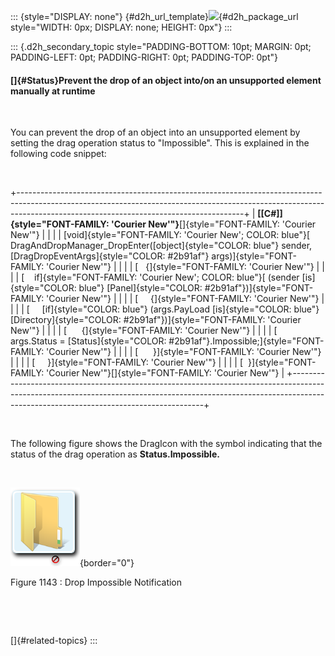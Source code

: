 ::: {style="DISPLAY: none"}
[](ms-xhelp:///?Id=d2h_url_template){#d2h_url_template}![](!package_url!){#d2h_package_url style="WIDTH: 0px; DISPLAY: none; HEIGHT: 0px"}
:::

::: {.d2h_secondary_topic style="PADDING-BOTTOM: 10pt; MARGIN: 0pt; PADDING-LEFT: 0pt; PADDING-RIGHT: 0pt; PADDING-TOP: 0pt"}
#### []{#Status}Prevent the drop of an object into/on an unsupported element manually at runtime

 

You can prevent the drop of an object into an unsupported element by setting the drag operation status to "Impossible". This is explained in the following code snippet:

 

+--------------------------------------------------------------------------------------------------------------------------------------------------------------------------------------------------------------------+
| **[\[C#\]]{style="FONT-FAMILY: 'Courier New'"}**[]{style="FONT-FAMILY: 'Courier New'"}                                                                                                                             |
|                                                                                                                                                                                                                    |
| [void]{style="FONT-FAMILY: 'Courier New'; COLOR: blue"}[ DragAndDropManager_DropEnter([object]{style="COLOR: blue"} sender, [DragDropEventArgs]{style="COLOR: #2b91af"} args)]{style="FONT-FAMILY: 'Courier New'"} |
|                                                                                                                                                                                                                    |
| [   {]{style="FONT-FAMILY: 'Courier New'"}                                                                                                                                                                         |
|                                                                                                                                                                                                                    |
| [    if]{style="FONT-FAMILY: 'Courier New'; COLOR: blue"}[ (sender [is]{style="COLOR: blue"} [Panel]{style="COLOR: #2b91af"})]{style="FONT-FAMILY: 'Courier New'"}                                                 |
|                                                                                                                                                                                                                    |
| [     {]{style="FONT-FAMILY: 'Courier New'"}                                                                                                                                                                       |
|                                                                                                                                                                                                                    |
| [     [if]{style="COLOR: blue"} (args.PayLoad [is]{style="COLOR: blue"} [Directory]{style="COLOR: #2b91af"})]{style="FONT-FAMILY: 'Courier New'"}                                                                  |
|                                                                                                                                                                                                                    |
| [      {]{style="FONT-FAMILY: 'Courier New'"}                                                                                                                                                                      |
|                                                                                                                                                                                                                    |
| [         args.Status = [Status]{style="COLOR: #2b91af"}.Impossible;]{style="FONT-FAMILY: 'Courier New'"}                                                                                                          |
|                                                                                                                                                                                                                    |
| [      }]{style="FONT-FAMILY: 'Courier New'"}                                                                                                                                                                      |
|                                                                                                                                                                                                                    |
| [     }]{style="FONT-FAMILY: 'Courier New'"}                                                                                                                                                                       |
|                                                                                                                                                                                                                    |
| [  }]{style="FONT-FAMILY: 'Courier New'"}[]{style="FONT-FAMILY: 'Courier New'"}                                                                                                                                    |
+--------------------------------------------------------------------------------------------------------------------------------------------------------------------------------------------------------------------+

 

The following figure shows the DragIcon with the symbol indicating that the status of the drag operation as **Status.Impossible.**

 

![](../ImagesExt/image261_1036.png){border="0"}

Figure 1143 : Drop Impossible Notification

 

 

[]{#related-topics}
:::
